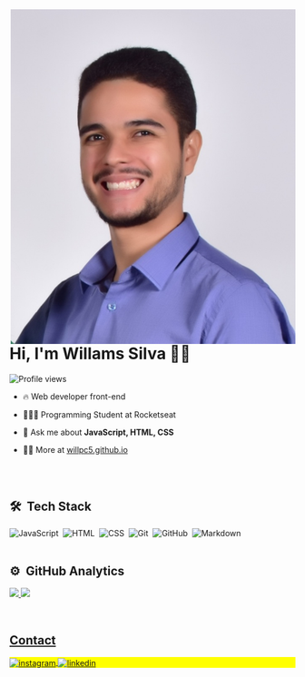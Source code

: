 <img align="right" height="590em" src="./image/perfil.jpg"/>
<h1 align="left">Hi, I'm Willams Silva 👋🏽</h1>
<p align="left"> <img src="https://komarev.com/ghpvc/?username=willpc5&color=brightgreen" alt="Profile views" /> </p>

- 🔥 Web developer front-end 

- 👨🏽‍🎓 Programming Student at Rocketseat 

- 💬 Ask me about **JavaScript, HTML, CSS**

- 👨‍💻 More at [willpc5.github.io](https://willpc5.github.io/portfolio/)

<br><br>

## 🛠 &nbsp;Tech Stack

![JavaScript](https://img.shields.io/badge/-JavaScript-05122A?style=for-the-badge&logo=javascript)&nbsp;
![HTML](https://img.shields.io/badge/-HTML-05122A?style=for-the-badge&logo=HTML5)&nbsp;
![CSS](https://img.shields.io/badge/-CSS-05122A?style=for-the-badge&logo=CSS3&logoColor=1572B6)&nbsp;
![Git](https://img.shields.io/badge/-Git-05122A?style=for-the-badge&logo=git)&nbsp;
![GitHub](https://img.shields.io/badge/-GitHub-05122A?style=for-the-badge&logo=github)&nbsp;
![Markdown](https://img.shields.io/badge/-Markdown-05122A?style=for-the-badge&logo=markdown)&nbsp;
<br><br>

## ⚙️ &nbsp;GitHub Analytics

<p align="left">
   <a href="https://github.com/willpc5">
   <img width="380em" src="https://github-readme-stats.vercel.app/api?username=willpc5&show_icons=true&theme=dark&include_all_commits=true&count_private=true"/>
   <img width="380em" src="https://github-readme-stats.vercel.app/api/top-langs/?username=willpc5&layout=compact&langs_count=6&theme=tokyonight"/>
</p>

<br>

## Contact

<p align="left" style="background:yellow">
<a href="https://instagram.com/_willams_silva7" target="_blank">
 <img align="center" src="https://img.shields.io/badge/-_willpc5-05122A?style=for-the-badge&logo=instagram" alt="instagram"/>
</a>
<a href="https://www.linkedin.com/in/willams-silva-084baa188/" target="_blank">
  <img align="center" src="https://img.shields.io/badge/-willpc5-05122A?style=for-the-badge&logo=linkedin" alt="linkedin"/>
</a>
</p>

<br><br>